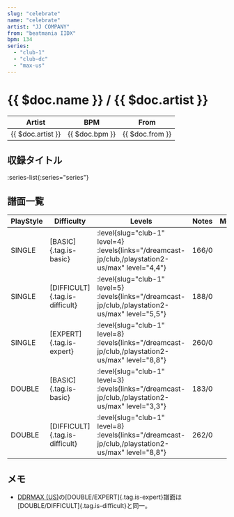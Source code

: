 ```yaml
---
slug: "celebrate"
name: "celebrate"
artist: "JJ COMPANY"
from: "beatmania IIDX"
bpm: 134
series:
  - "club-1"
  - "club-dc"
  - "max-us"
---
```


# {{ $doc.name }} / {{ $doc.artist }}

|Artist|BPM|From|
|------|---|----|
|{{ $doc.artist }}|{{ $doc.bpm }}|{{ $doc.from }}|

## 収録タイトル

:series-list{:series="series"}

## 譜面一覧

|PlayStyle|Difficulty|Levels|Notes|Movie|
|---------|----------|------|-----|-----|
|SINGLE|[BASIC]{.tag.is-basic}|<div class="field is-grouped is-grouped-multiline"> :level{slug="club-1" level=4}  :levels{links="/dreamcast-jp/club,/playstation2-us/max" level="4,4"}</div>|166/0||
|SINGLE|[DIFFICULT]{.tag.is-difficult}|<div class="field is-grouped is-grouped-multiline"> :level{slug="club-1" level=5}  :levels{links="/dreamcast-jp/club,/playstation2-us/max" level="5,5"}</div>|188/0||
|SINGLE|[EXPERT]{.tag.is-expert}|<div class="field is-grouped is-grouped-multiline"> :level{slug="club-1" level=8}  :levels{links="/dreamcast-jp/club,/playstation2-us/max" level="8,8"}</div>|260/0||
|DOUBLE|[BASIC]{.tag.is-basic}|<div class="field is-grouped is-grouped-multiline"> :level{slug="club-1" level=3}  :levels{links="/dreamcast-jp/club,/playstation2-us/max" level="3,3"}</div>|183/0||
|DOUBLE|[DIFFICULT]{.tag.is-difficult}|<div class="field is-grouped is-grouped-multiline"> :level{slug="club-1" level=8}  :levels{links="/dreamcast-jp/club,/playstation2-us/max" level="8,8"}</div>|262/0||

## メモ

- [DDRMAX (US)](/series/max-us)の[DOUBLE/EXPERT]{.tag.is-expert}譜面は[DOUBLE/DIFFICULT]{.tag.is-difficult}と同一。
